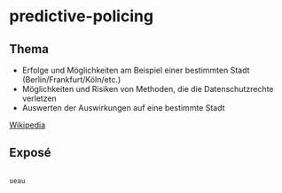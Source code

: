 # predictive-policing

## Thema

- Erfolge und Möglichkeiten am Beispiel einer bestimmten Stadt (Berlin/Frankfurt/Köln/etc.)
- Möglichkeiten und Risiken von Methoden, die die Datenschutzrechte verletzen
- Auswerten der Auswirkungen auf eine bestimmte Stadt

[Wikipedia](https://de.wikipedia.org/wiki/Predictive_Policing)
## Exposé

~~~ua 

ueau

~~~